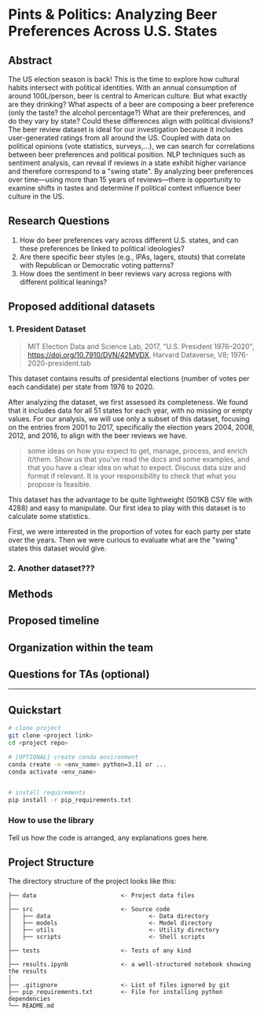 
# Pints & Politics: Analyzing Beer Preferences Across U.S. States

## Abstract

The US election season is back! This is the time to explore how cultural habits intersect with political identities. With an annual consumption of around 100L/person, beer is central to American culture.
But what exactly are they drinking? What aspects of a beer are composing a beer preference (only the taste? the alcohol percentage?) What are their preferences, and do they vary by state? Could these differences align with political divisions?
The beer review dataset is ideal for our investigation because it includes user-generated ratings from all around the US. Coupled with data on political opinions (vote statistics, surveys,...), we can search for correlations between beer preferences and political position. NLP techniques such as sentiment analysis, can reveal if reviews in a state exhibit higher variance and therefore correspond to a "swing state".
By analyzing beer preferences over time—using more than 15 years of reviews—there is opportunity to examine shifts in tastes and determine if political context influence beer culture in the US.

## Research Questions

1. How do beer preferences vary across different U.S. states, and can these preferences be linked to political ideologies?
2. Are there specific beer styles (e.g., IPAs, lagers, stouts) that correlate with Republican or Democratic voting patterns?
3. How does the sentiment in beer reviews vary across regions with different political leanings?

## Proposed additional datasets

### 1. President Dataset

> MIT Election Data and Science Lab, 2017, "U.S. President 1976–2020", https://doi.org/10.7910/DVN/42MVDX, Harvard Dataverse, V8; 1976-2020-president.tab

This dataset contains results of presidental elections (number of votes per each candidate) per state from 1976 to 2020.

After analyzing the dataset, we first assessed its completeness. We found that it includes data for all 51 states for each year, with no missing or empty values. For our analysis, we will use only a subset of this dataset, focusing on the entries from 2001 to 2017, specifically the election years 2004, 2008, 2012, and 2016, to align with the beer reviews we have.


> some ideas on how you expect to get, manage, process, and enrich it/them. Show us that you’ve read the docs and some examples, and that you have a clear idea on what to expect. Discuss data size and format if relevant. It is your responsibility to check that what you propose is feasible.

This dataset has the advantage to be quite lightweight (501KB CSV file with 4288) and easy to manipulate.
Our first idea to play with this dataset is to calculate some statistics.

First, we were interested in the proportion of votes for each party per state over the years.
Then we were curious to evaluate what are the "swing" states this dataset would give. 

### 2. Another dataset???

## Methods

## Proposed timeline

## Organization within the team

## Questions for TAs (optional)


___
## Quickstart

```bash
# clone project
git clone <project link>
cd <project repo>

# [OPTIONAL] create conda environment
conda create -n <env_name> python=3.11 or ...
conda activate <env_name>


# install requirements
pip install -r pip_requirements.txt
```



### How to use the library
Tell us how the code is arranged, any explanations goes here.



## Project Structure

The directory structure of the project looks like this:

```
├── data                        <- Project data files
│
├── src                         <- Source code
│   ├── data                            <- Data directory
│   ├── models                          <- Model directory
│   ├── utils                           <- Utility directory
│   ├── scripts                         <- Shell scripts
│
├── tests                       <- Tests of any kind
│
├── results.ipynb               <- a well-structured notebook showing the results
│
├── .gitignore                  <- List of files ignored by git
├── pip_requirements.txt        <- File for installing python dependencies
└── README.md
```

